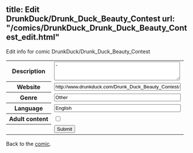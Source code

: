 title: Edit DrunkDuck/Drunk_Duck_Beauty_Contest
url: "/comics/DrunkDuck_Drunk_Duck_Beauty_Contest_edit.html"
---
Edit info for comic DrunkDuck/Drunk_Duck_Beauty_Contest

<form name="comic" action="http://gaepostmail.appspot.com/comic/" method="post">
<table class="comicinfo">
<tr>
<th>Description</th><td><textarea name="description" cols="40" rows="3">-</textarea></td>
</tr>
<tr>
<th>Website</th><td><input type="text" name="url" value="http://www.drunkduck.com/Drunk_Duck_Beauty_Contest/" size="40"/></td>
</tr>
<tr>
<th>Genre</th><td><input type="text" name="genre" value="Other" size="40"/></td>
</tr>
<tr>
<th>Language</th><td><input type="text" name="language" value="English" size="40"/></td>
</tr>
<tr>
<th>Adult content</th><td><input type="checkbox" name="adult" value="adult" /></td>
</tr>
<tr>
<th></th><td>
<input type="hidden" name="comic" value="DrunkDuck_Drunk_Duck_Beauty_Contest" />
<input type="submit" name="submit" value="Submit" />
</td>
</tr>
</table>
</form>

Back to the [comic](DrunkDuck_Drunk_Duck_Beauty_Contest.html).

